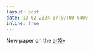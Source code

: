 ```yaml
---
layout: post
date: 13-02-2024 07:59:00-0400
inline: true
---
```


New paper on the [arXiv](https://arxiv.org/abs/2402.05078) 